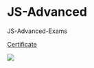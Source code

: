 # JS-Advanced
JS-Advanced-Exams

[Certificate](https://softuni.bg/certificates/details/80504/1a025684 "Certificate")


![](https://softuni.bg/Content/images/open-graph/university-default-og.png)
